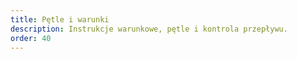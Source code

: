 ```yaml
---
title: Pętle i warunki
description: Instrukcje warunkowe, pętle i kontrola przepływu.
order: 40
---
```

